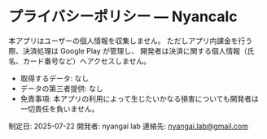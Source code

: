 # プライバシーポリシー — Nyancalc

本アプリはユーザーの個人情報を収集しません。
ただしアプリ内課金を行う際、決済処理は Google Play が管理し、 開発者は決済に関する個人情報（氏名、カード番号など）へアクセスしません。

- 取得するデータ: なし
- データの第三者提供: なし
- 免責事項: 本アプリの利用によって生じたいかなる損害についても開発者は一切責任を負いません。

制定日: 2025-07-22
開発者: nyangai lab
連絡先: nyangai.lab@gmail.com
